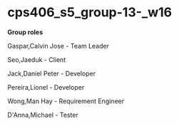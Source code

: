 # cps406_s5_group-13-_w16

**Group roles**

Gaspar,Calvin Jose    - Team Leader

Seo,Jaeduk            - Client

Jack,Daniel Peter     - Developer

Pereira,Lionel        - Developer

Wong,Man Hay          - Requirement Engineer

D'Anna,Michael        - Tester

